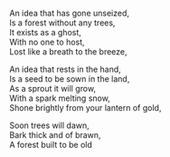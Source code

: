 <!--
![Python](https://img.shields.io/badge/python-306998?style=for-the-badge&logo=python&logoColor=FFD43B)
![SQL](https://img.shields.io/badge/sql-00758F?style=for-the-badge&logo=mysql&logoColor=F29111)
![C++](https://img.shields.io/badge/c++-044F88.svg?style=for-the-badge&logo=c%2B%2B&logoColor=D5E4F3)
-->

An idea that has gone unseized,  
Is a forest without any trees,  
It exists as a ghost,  
With no one to host,   
Lost like a breath to the breeze,   

An idea that rests in the hand,  
Is a seed to be sown in the land,  
As a sprout it will grow,  
With a spark melting snow,    
Shone brightly from your lantern of gold,  

Soon trees will dawn,   
Bark thick and of brawn,  
A forest built to be old  

<!--
![A tall lantern over the forest](HighLantern-2b3-Smaller.png)
-->






